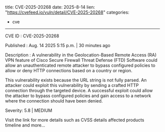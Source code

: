  
title: CVE-2025-20268
date: 2025-8-14
lien: "https://cvefeed.io/vuln/detail/CVE-2025-20268"
categories:
  - cve
---

CVE ID : CVE-2025-20268

Published :  Aug. 14
2025
5:15 p.m. | 30 minutes ago

Description : A vulnerability in the Geolocation-Based Remote Access (RA) VPN feature of Cisco Secure Firewall Threat Defense (FTD) Software could allow an unauthenticated
remote attacker to bypass configured policies to allow or deny HTTP connections based on a country or region.

This vulnerability exists because the URL string is not fully parsed. An attacker could exploit this vulnerability by sending a crafted HTTP connection through the targeted device. A successful exploit could allow the attacker to bypass configured policies and gain access to a network where the connection should have been denied.

Severity: 5.8 | MEDIUM

Visit the link for more details
such as CVSS details
affected products
timeline
and more...
